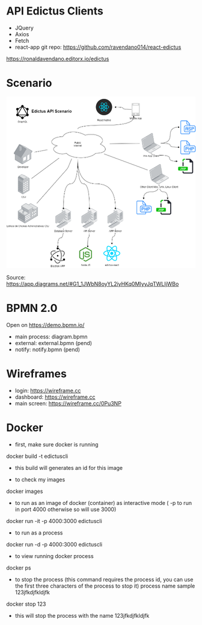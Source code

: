 # API Edictus Clients

* JQuery
* Axios
* Fetch 
* react-app git repo: https://github.com/ravendano014/react-edictus 

https://ronaldavendano.editorx.io/edictus

# Scenario
![Edictus API](./Edictus_API.png)

Source: 
https://app.diagrams.net/#G1_1JWbN8oyYL2iyHKq0MIyyJqTWLIjWBo

# BPMN 2.0
Open on https://demo.bpmn.io/
* main process: diagram.bpmn
* external: external.bpmn (pend)
* notify: notify.bpmn (pend)

# Wireframes
* login: https://wireframe.cc
* dashboard: https://wireframe.cc
* main screen: https://wireframe.cc/0Pu3NP

# Docker
- first, make sure docker is running

docker build -t edictuscli

- this build will generates an id for this image 

- to check my images

docker images

- to run as an image of docker (container) as interactive mode
( -p to run in port 4000 otherwise so will use 3000)

docker run -it -p 4000:3000 edictuscli

- to run as a process

docker run -d -p 4000:3000 edictuscli

- to view running docker process

docker ps

- to stop the process
(this command requires the process id, you can use the first three characters of the process to stop it)
process name sample 123jfkdjfkldjfk

docker stop 123

- this will stop the process with the name 123jfkdjfkldjfk

